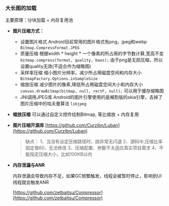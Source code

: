 
### 大长图的加载

主要原理：分块加载 + 内存复用池

* **图片压缩方式：**

  * 设置图片格式
     Android目前常用的图片格式有png，jpeg和webp
     `Bitmap.CompressFormat.JPEG`
  * 质量压缩
    根据width * height * 一个像素的所占用的字节数计算,宽高不变
    `bitmap.compress(format, quality, baos);`
    由于png是无损压缩，所以设置quality无效(不适合作为缩略图)
  * 采样率压缩
    缩小图片分辨率，减少所占用磁盘空间和内存大小
    `BitmapFactory.Options.inSampleSize`
  * 缩放压缩
    减少图片的像素,降低所占用磁盘空间大小和内存大小
    `canvas.drawBitmap(bitmap, null, rectF, null);`
     可以用于缓存缩略图
  * JNI调用JPEG库
    Android的图片引擎使用的是阉割版的skia引擎，去掉了图片压缩中的哈夫曼算法
    `libjpeg`


* **缩放压缩**
  可以通过自定义控件绘制Bitmap, 等比缩放 + 内存复用

* **图片压缩开源库**
  [https://github.com/Curzibn/Luban](https://github.com/Curzibn/Luban)

  >缺点：
  > 1、当没有设定压缩路径时，抛异常无闪退
  > 2、源码中,压缩比率固定值60，无法修改
  > 3、压缩配置、参数不太适应真实项目需求
  > 4、不能指定压缩大小，比如100KB以内

* **内存泄漏与ANR**

  内存泄漏会导致内存不足，如果GC频繁触发，线程会被暂时停止，影响到UI线程就会触发ANR













  [https://github.com/zetbaitsu/Compressor](https://github.com/zetbaitsu/Compressor)


